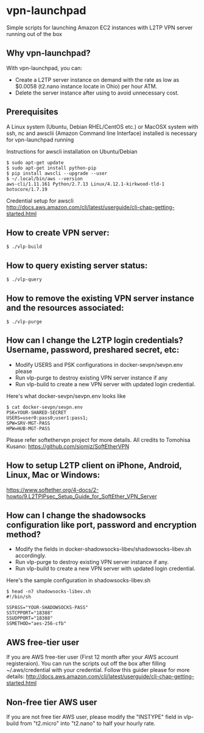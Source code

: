 # vpn-launchpad
Simple scripts for launching Amazon EC2 instances with L2TP VPN server running out of the box


## Why vpn-launchpad?
With vpn-launchpad, you can:
 - Create a L2TP server instance on demand with the rate as low as $0.0058 (t2.nano instance locate in Ohio) per hour ATM.
 - Delete the server instance after using to avoid unnecessary cost.


## Prerequisites
A Linux system (Ubuntu, Debian RHEL/CentOS etc.) or MacOSX system with ssh, nc and awsclii (Amazon Command line Interface) installed  is necessary for vpn-launchpad running

Instructions for awscli installation on Ubuntu/Debian
```
$ sudo apt-get update
$ sudo apt-get install python-pip
$ pip install awscli --upgrade --user
$ ~/.local/bin/aws --version
aws-cli/1.11.161 Python/2.7.13 Linux/4.12.1-kirkwood-tld-1 botocore/1.7.19
```
Credential setup for awscli
<http://docs.aws.amazon.com/cli/latest/userguide/cli-chap-getting-started.html>


## How to create VPN server:
`$ ./vlp-build`


## How to query existing server status:
`$ ./vlp-query`


## How to remove the existing VPN server instance and the resources associated:
`$ ./vlp-purge`


## How can I change the L2TP login credentials? Username, password, preshared secret, etc:
 - Modify USERS and PSK configurations in docker-sevpn/sevpn.env please
 - Run vlp-purge to destroy existing VPN server instance if any
 - Run vlp-build to create a new VPN server with updated login credential.

Here's what docker-sevpn/sevpn.env looks like
```
$ cat docker-sevpn/sevpn.env
PSK=YOUR-SHARED-SECRET
USERS=user0:pass0;user1:pass1;
SPW=SRV-MGT-PASS
HPW=HUB-MGT-PASS
```
Please refer softethervpn project for more details. All credits to Tomohisa Kusano:
<https://github.com/siomiz/SoftEtherVPN>


## How to setup L2TP client on iPhone, Android, Linux, Mac or Windows:
<https://www.softether.org/4-docs/2-howto/9.L2TPIPsec_Setup_Guide_for_SoftEther_VPN_Server>


## How can I change the shadowsocks configuration like port, password and encryption method?
 - Modify the fields in docker-shadowsocks-libev/shadowsocks-libev.sh accordingly.
 - Run vlp-purge to destroy existing VPN server instance if any.
 - Run vlp-build to create a new VPN server with updated login credential.

Here's the sample configuration in shadowsocks-libev.sh
```
$ head -n7 shadowsocks-libev.sh 
#!/bin/sh

SSPASS="YOUR-SHADOWSOCKS-PASS"
SSTCPPORT="18388"
SSUDPPORT="18388"
SSMETHOD="aes-256-cfb"

```

## AWS free-tier user
If you are AWS free-tier user (First 12 month after your AWS account registeraion). You can run the scripts out off the box after filling ~/.aws/credential with your credential. Follow this guider please for more details:
<http://docs.aws.amazon.com/cli/latest/userguide/cli-chap-getting-started.html>

## Non-free tier AWS user
If you are not free tier AWS user, please modify the "INSTYPE" field in vlp-build from "t2.micro" into "t2.nano" to half your hourly rate.
